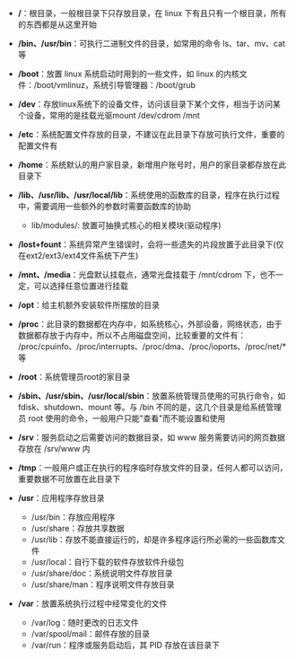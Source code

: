 - **/**：根目录，一般根目录下只存放目录，在 linux 下有且只有一个根目录，所有的东西都是从这里开始

- **/bin、/usr/bin**：可执行二进制文件的目录，如常用的命令 ls、tar、mv、cat 等

- **/boot**：放置 linux 系统启动时用到的一些文件，如 linux 的内核文件：/boot/vmlinuz，系统引导管理器：/boot/grub

- **/dev**：存放linux系统下的设备文件，访问该目录下某个文件，相当于访问某个设备，常用的是挂载光驱mount /dev/cdrom /mnt

- **/etc**：系统配置文件存放的目录，不建议在此目录下存放可执行文件，重要的配置文件有

- **/home**：系统默认的用户家目录，新增用户账号时，用户的家目录都存放在此目录下

- **/lib、/usr/lib、/usr/local/lib**：系统使用的函数库的目录，程序在执行过程中，需要调用一些额外的参数时需要函数库的协助
  * lib/modules/: 放置可抽换式核心的相关模块(驱动程序)

- **/lost+fount**：系统异常产生错误时，会将一些遗失的片段放置于此目录下(仅在ext2/ext3/ext4文件系统下产生)

- **/mnt、/media**：光盘默认挂载点，通常光盘挂载于 /mnt/cdrom 下，也不一定，可以选择任意位置进行挂载

- **/opt**：给主机额外安装软件所摆放的目录

- **/proc**：此目录的数据都在内存中，如系统核心，外部设备，网络状态，由于数据都存放于内存中，所以不占用磁盘空间，比较重要的文件有：
/proc/cpuinfo、/proc/interrupts、/proc/dma、/proc/ioports、/proc/net/* 等

- **/root**：系统管理员root的家目录

- **/sbin、/usr/sbin、/usr/local/sbin**：放置系统管理员使用的可执行命令，如 fdisk、shutdown、mount 等。与 /bin 不同的是，这几个目录是给系统管理员 root 使用的命令，一般用户只能"查看"而不能设置和使用

- **/srv**：服务启动之后需要访问的数据目录，如 www 服务需要访问的网页数据存放在 /srv/www 内

- **/tmp**：一般用户或正在执行的程序临时存放文件的目录，任何人都可以访问，重要数据不可放置在此目录下

- **/usr**：应用程序存放目录
  * /usr/bin：存放应用程序
  * /usr/share：存放共享数据
  * /usr/lib：存放不能直接运行的，却是许多程序运行所必需的一些函数库文件
  * /usr/local：自行下载的软件存放软件升级包
  * /usr/share/doc：系统说明文件存放目录
  * /usr/share/man：程序说明文件存放目录
- **/var**：放置系统执行过程中经常变化的文件
  * /var/log：随时更改的日志文件
  * /var/spool/mail：邮件存放的目录
  * /var/run：程序或服务启动后，其 PID 存放在该目录下